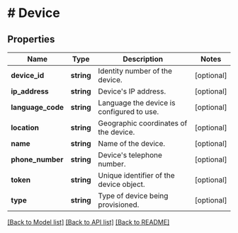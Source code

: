 # # Device

## Properties

Name | Type | Description | Notes
------------ | ------------- | ------------- | -------------
**device_id** | **string** | Identity number of the device. | [optional]
**ip_address** | **string** | Device&#39;s IP address. | [optional]
**language_code** | **string** | Language the device is configured to use. | [optional]
**location** | **string** | Geographic coordinates of the device. | [optional]
**name** | **string** | Name of the device. | [optional]
**phone_number** | **string** | Device&#39;s telephone number. | [optional]
**token** | **string** | Unique identifier of the device object. | [optional]
**type** | **string** | Type of device being provisioned. | [optional]

[[Back to Model list]](../../README.md#models) [[Back to API list]](../../README.md#endpoints) [[Back to README]](../../README.md)
